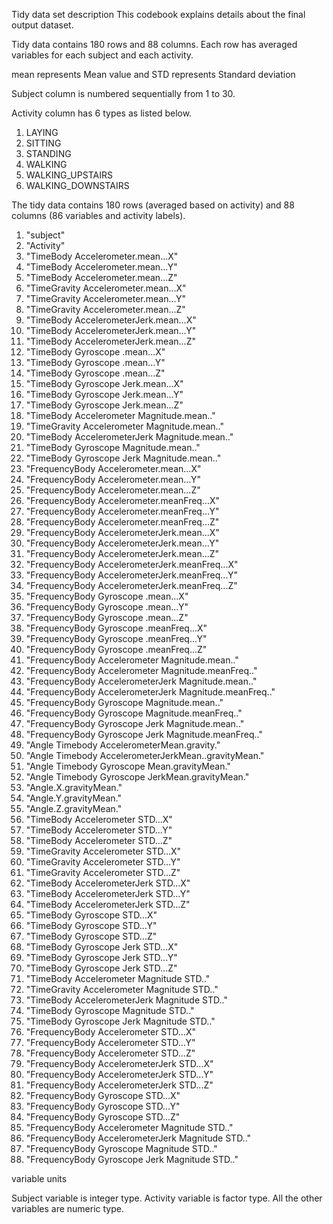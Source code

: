 Tidy data set description
This codebook explains details about the final output dataset.

Tidy data contains 180 rows and 88 columns. Each row has averaged variables for each subject and each activity.

mean represents Mean value and STD represents Standard deviation

Subject column is numbered sequentially from 1 to 30. 

Activity column has 6 types as listed below.

1. LAYING  
2. SITTING  
3. STANDING  
4. WALKING  
5. WALKING_UPSTAIRS  
6. WALKING_DOWNSTAIRS  

The tidy data contains 180 rows (averaged based on activity) and 88 columns (86 variables and activity labels).

1.  "subject"   
2.  "Activity"   
3.  "TimeBody Accelerometer.mean...X"   
4.  "TimeBody Accelerometer.mean...Y"  
5.  "TimeBody Accelerometer.mean...Z"   
6.  "TimeGravity Accelerometer.mean...X"   
7.  "TimeGravity Accelerometer.mean...Y"  
8.  "TimeGravity Accelerometer.mean...Z"   
9.  "TimeBody AccelerometerJerk.mean...X"   
10. "TimeBody AccelerometerJerk.mean...Y"   
11. "TimeBody AccelerometerJerk.mean...Z"   
12. "TimeBody Gyroscope .mean...X"   
13. "TimeBody Gyroscope .mean...Y"   
14. "TimeBody Gyroscope .mean...Z"  
15. "TimeBody Gyroscope Jerk.mean...X"   
16. "TimeBody Gyroscope Jerk.mean...Y"   
17. "TimeBody Gyroscope Jerk.mean...Z"  
18. "TimeBody Accelerometer Magnitude.mean.."  
19. "TimeGravity Accelerometer Magnitude.mean.."  
20. "TimeBody AccelerometerJerk Magnitude.mean.."  
21. "TimeBody Gyroscope  Magnitude.mean.."  
22. "TimeBody Gyroscope Jerk Magnitude.mean.."   
23. "FrequencyBody Accelerometer.mean...X"  
24. "FrequencyBody Accelerometer.mean...Y"   
25. "FrequencyBody Accelerometer.mean...Z"  
26. "FrequencyBody Accelerometer.meanFreq...X"   
27. "FrequencyBody Accelerometer.meanFreq...Y"   
28. "FrequencyBody Accelerometer.meanFreq...Z"   
29. "FrequencyBody AccelerometerJerk.mean...X"  
30. "FrequencyBody AccelerometerJerk.mean...Y"   
31. "FrequencyBody AccelerometerJerk.mean...Z"   
32. "FrequencyBody AccelerometerJerk.meanFreq...X"   
33. "FrequencyBody AccelerometerJerk.meanFreq...Y"  
34. "FrequencyBody AccelerometerJerk.meanFreq...Z"  
35. "FrequencyBody Gyroscope .mean...X"   
36. "FrequencyBody Gyroscope .mean...Y"   
37. "FrequencyBody Gyroscope .mean...Z"   
38. "FrequencyBody Gyroscope .meanFreq...X"   
39. "FrequencyBody Gyroscope .meanFreq...Y"   
40. "FrequencyBody Gyroscope .meanFreq...Z"   
41. "FrequencyBody Accelerometer Magnitude.mean.."   
42. "FrequencyBody Accelerometer Magnitude.meanFreq.."  
43. "FrequencyBody AccelerometerJerk Magnitude.mean.."  
44. "FrequencyBody AccelerometerJerk Magnitude.meanFreq.."  
45. "FrequencyBody Gyroscope  Magnitude.mean.."  
46. "FrequencyBody Gyroscope  Magnitude.meanFreq.."   
47. "FrequencyBody Gyroscope Jerk Magnitude.mean.."  
48. "FrequencyBody Gyroscope Jerk Magnitude.meanFreq.."   
49. "Angle Timebody  AccelerometerMean.gravity."   
50. "Angle Timebody  AccelerometerJerkMean..gravityMean."  
51. "Angle Timebody  Gyroscope Mean.gravityMean."  
52. "Angle Timebody  Gyroscope JerkMean.gravityMean."   
53. "Angle.X.gravityMean."  
54. "Angle.Y.gravityMean."  
55. "Angle.Z.gravityMean."  
56. "TimeBody Accelerometer STD...X"  
57. "TimeBody Accelerometer STD...Y"  
58. "TimeBody Accelerometer STD...Z"   
59. "TimeGravity Accelerometer STD...X"  
60. "TimeGravity Accelerometer STD...Y"  
61. "TimeGravity Accelerometer STD...Z"  
62. "TimeBody AccelerometerJerk STD...X"  
63. "TimeBody AccelerometerJerk STD...Y"  
64. "TimeBody AccelerometerJerk STD...Z"   
65. "TimeBody Gyroscope  STD...X"   
66. "TimeBody Gyroscope  STD...Y"  
67. "TimeBody Gyroscope  STD...Z"   
68. "TimeBody Gyroscope Jerk STD...X"  
69. "TimeBody Gyroscope Jerk STD...Y"   
70. "TimeBody Gyroscope Jerk STD...Z"  
71. "TimeBody Accelerometer Magnitude STD.."   
72. "TimeGravity Accelerometer Magnitude STD.."  
73. "TimeBody AccelerometerJerk Magnitude STD.."  
74. "TimeBody Gyroscope  Magnitude STD.."   
75. "TimeBody Gyroscope Jerk Magnitude STD.."   
76. "FrequencyBody Accelerometer STD...X"   
77. "FrequencyBody Accelerometer STD...Y"   
78. "FrequencyBody Accelerometer STD...Z"   
79. "FrequencyBody AccelerometerJerk STD...X"  
80. "FrequencyBody AccelerometerJerk STD...Y"   
81. "FrequencyBody AccelerometerJerk STD...Z"   
82. "FrequencyBody Gyroscope  STD...X"   
83. "FrequencyBody Gyroscope  STD...Y"   
84. "FrequencyBody Gyroscope  STD...Z"   
85. "FrequencyBody Accelerometer Magnitude STD.."  
86. "FrequencyBody AccelerometerJerk Magnitude STD.."  
87. "FrequencyBody Gyroscope  Magnitude STD.."   
88. "FrequencyBody Gyroscope Jerk Magnitude STD.."  

variable units  

Subject variable is integer type. Activity variable is factor type. All the other variables are numeric type.
